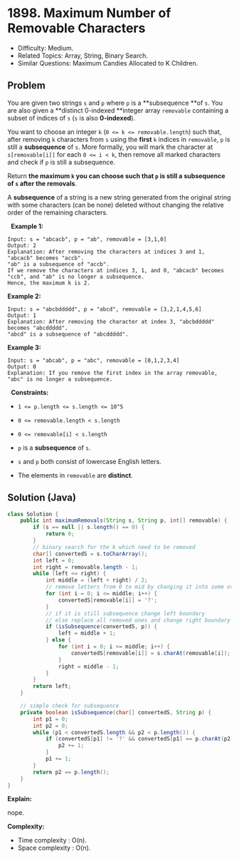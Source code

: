 # 1898. Maximum Number of Removable Characters

- Difficulty: Medium.
- Related Topics: Array, String, Binary Search.
- Similar Questions: Maximum Candies Allocated to K Children.

## Problem

You are given two strings ```s``` and ```p``` where ```p``` is a **subsequence **of ```s```. You are also given a **distinct 0-indexed **integer array ```removable``` containing a subset of indices of ```s``` (```s``` is also **0-indexed**).

You want to choose an integer ```k``` (```0 <= k <= removable.length```) such that, after removing ```k``` characters from ```s``` using the **first** ```k``` indices in ```removable```, ```p``` is still a **subsequence** of ```s```. More formally, you will mark the character at ```s[removable[i]]``` for each ```0 <= i < k```, then remove all marked characters and check if ```p``` is still a subsequence.

Return **the **maximum** **```k```** you can choose such that **```p```** is still a **subsequence** of **```s```** after the removals**.

A **subsequence** of a string is a new string generated from the original string with some characters (can be none) deleted without changing the relative order of the remaining characters.

 
**Example 1:**

```
Input: s = "abcacb", p = "ab", removable = [3,1,0]
Output: 2
Explanation: After removing the characters at indices 3 and 1, "abcacb" becomes "accb".
"ab" is a subsequence of "accb".
If we remove the characters at indices 3, 1, and 0, "abcacb" becomes "ccb", and "ab" is no longer a subsequence.
Hence, the maximum k is 2.
```

**Example 2:**

```
Input: s = "abcbddddd", p = "abcd", removable = [3,2,1,4,5,6]
Output: 1
Explanation: After removing the character at index 3, "abcbddddd" becomes "abcddddd".
"abcd" is a subsequence of "abcddddd".
```

**Example 3:**

```
Input: s = "abcab", p = "abc", removable = [0,1,2,3,4]
Output: 0
Explanation: If you remove the first index in the array removable, "abc" is no longer a subsequence.
```

 
**Constraints:**


	
- ```1 <= p.length <= s.length <= 10^5```
	
- ```0 <= removable.length < s.length```
	
- ```0 <= removable[i] < s.length```
	
- ```p``` is a **subsequence** of ```s```.
	
- ```s``` and ```p``` both consist of lowercase English letters.
	
- The elements in ```removable``` are **distinct**.



## Solution (Java)

```java
class Solution {
    public int maximumRemovals(String s, String p, int[] removable) {
        if (s == null || s.length() == 0) {
            return 0;
        }
        // binary search for the k which need to be removed
        char[] convertedS = s.toCharArray();
        int left = 0;
        int right = removable.length - 1;
        while (left <= right) {
            int middle = (left + right) / 2;
            // remove letters from 0 to mid by changing it into some other non letters
            for (int i = 0; i <= middle; i++) {
                convertedS[removable[i]] = '?';
            }
            // if it is still subsequence change left boundary
            // else replace all removed ones and change right boundary
            if (isSubsequence(convertedS, p)) {
                left = middle + 1;
            } else {
                for (int i = 0; i <= middle; i++) {
                    convertedS[removable[i]] = s.charAt(removable[i]);
                }
                right = middle - 1;
            }
        }
        return left;
    }

    // simple check for subsequence
    private boolean isSubsequence(char[] convertedS, String p) {
        int p1 = 0;
        int p2 = 0;
        while (p1 < convertedS.length && p2 < p.length()) {
            if (convertedS[p1] != '?' && convertedS[p1] == p.charAt(p2)) {
                p2 += 1;
            }
            p1 += 1;
        }
        return p2 == p.length();
    }
}
```

**Explain:**

nope.

**Complexity:**

* Time complexity : O(n).
* Space complexity : O(n).
